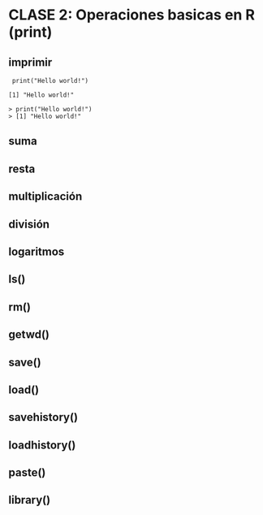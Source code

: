# CLASE 2: Operaciones basicas en R (print)


## imprimir

```
 print("Hello world!")
```

```
[1] "Hello world!"
```

```
> print("Hello world!") 
> [1] "Hello world!"
```

## suma

## resta

## multiplicación

## división

## logaritmos

## ls()

## rm()

## getwd()

## save()

## load()

## savehistory()

## loadhistory()

## paste()

## library()